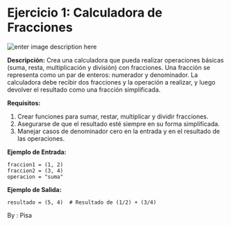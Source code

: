 # Ejercicio 1: Calculadora de Fracciones
![enter image description here]([https://i.pinimg.com/originals/f2/51/ec/f251ec2c21b076e11b5898550a8b13a4.gif](https://i.pinimg.com/736x/65/48/3e/65483e902c0fe9f1219799477fd33cd1.jpg))


**Descripción:** Crea una calculadora que pueda realizar operaciones básicas (suma, resta, multiplicación y división) con fracciones. Una fracción se representa como un par de enteros: numerador y denominador. La calculadora debe recibir dos fracciones y la operación a realizar, y luego devolver el resultado como una fracción simplificada.

**Requisitos:**

1.  Crear funciones para sumar, restar, multiplicar y dividir fracciones.
2.  Asegurarse de que el resultado esté siempre en su forma simplificada.
3.  Manejar casos de denominador cero en la entrada y en el resultado de las operaciones.

**Ejemplo de Entrada:**

    fraccion1 = (1, 2)
	fraccion2 = (3, 4)
	operacion = "suma"


**Ejemplo de Salida:**


    resultado = (5, 4)  # Resultado de (1/2) + (3/4)

By : Pisa
